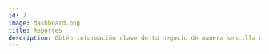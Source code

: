 ```yaml
---
id: 7
image: dashboard.png
title: Reportes
description: Obtén información clave de tu negocio de manera sencilla mediante gráficos de inteligencia de negocios dinámicos y reportes en formato Excel y PDF.
---
```


